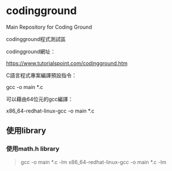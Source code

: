 # codingground
Main Repository for Coding Ground

codingground程式測試區

codingground網址：

https://www.tutorialspoint.com/codingground.htm

C語言程式專案編譯預設指令：

gcc -o main *.c

可以藉由64位元的gcc編譯：

x86_64-redhat-linux-gcc -o main *.c

## 使用library
### 使用math.h library
> gcc -o main *.c -lm
> x86_64-redhat-linux-gcc -o main *.c -lm

